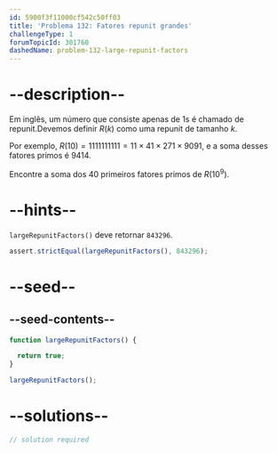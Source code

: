 ```yaml
---
id: 5900f3f11000cf542c50ff03
title: 'Problema 132: Fatores repunit grandes'
challengeType: 1
forumTopicId: 301760
dashedName: problem-132-large-repunit-factors
---
```


# --description--

Em inglês, um número que consiste apenas de 1s é chamado de repunit.Devemos definir $R(k)$ como uma repunit de tamanho $k$.

Por exemplo, $R(10) = 1111111111 = 11 × 41 × 271 × 9091$, e a soma desses fatores primos é 9414.

Encontre a soma dos 40 primeiros fatores primos de $R({10}^9)$.

# --hints--

`largeRepunitFactors()` deve retornar `843296`.

```js
assert.strictEqual(largeRepunitFactors(), 843296);
```

# --seed--

## --seed-contents--

```js
function largeRepunitFactors() {

  return true;
}

largeRepunitFactors();
```

# --solutions--

```js
// solution required
```
